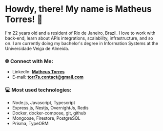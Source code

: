 # Howdy, there! My name is Matheus Torres! 👋

I'm 22 years old and a resident of Rio de Janeiro, Brazil. I love to work with back-end, learn about APIs integrations, scalability, infrastructure, and so on. I am currently doing my bachelor's degree in Information Systems at the Universidade Veiga de Almeida. 

### 🌐 Connect with Me:
- LinkedIn: **[Matheus Torres][linkedin]**
- E-mail: **torr7s.contact@gmail.com**

### 💻 Most used technologies:
- Node.js, Javascript, Typescript
- Express.js, Nestjs, OvernightJs, Redis
- Docker, docker-compose, git, github
- Mongoose, Firestore, PostgreSQL
- Prisma, TypeORM

[linkedin]: https://www.linkedin.com/in/torr7s/
[portfolio]: https://github.com/Torr7s?tab=repositories
